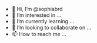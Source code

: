 - 👋 Hi, I’m @sophiabrd
- 👀 I’m interested in ...
- 🌱 I’m currently learning ...
- 💞️ I’m looking to collaborate on ...
- 📫 How to reach me ...

<!---
sophiabrd/sophiabrd is a ✨ special ✨ repository because its `README.md` (this file) appears on your GitHub profile.
You can click the Preview link to take a look at your changes.
--->
